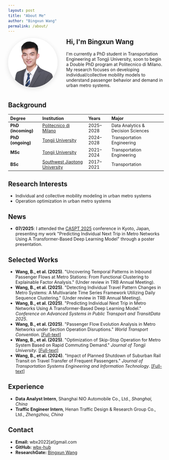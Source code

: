 ```yaml
---
layout: post
title: "About Me"
author: "Bingxun Wang"
permalink: /about/
---
```


<div style="display: flex; align-items: flex-start; gap: 2em; margin-bottom: 2em;">
    <div>
        <img src="../assets/images/wbx.jpg" alt="Bingxun Wang" width="160" style="border-radius: 50%; box-shadow: 0 4px 16px rgba(0,0,0,0.12);">
    </div>
    <div style="flex: 1;">
        <h2 style="margin-top:0;">Hi, I'm Bingxun Wang</h2>
        <p>
            I'm currently a PhD student in Transportation Engineering at Tongji University, soon to begin a Double PhD program at Politecnico di Milano. My research focuses on developing individual/collective mobility models to understand passenger behavior and demand in urban metro systems.
        </p>
    </div>
</div>

## Background

| Degree | Institution | Years | Major |
|:---|:---|:---|:---|
| **PhD (incoming)** | [Politecnico di Milano](https://www.polimi.it/en/) | 2025–2028 | Data Analytics & Decision Sciences |
| **PhD (ongoing)** | [Tongji University](https://www.tongji.edu.cn/eng/) | 2024–2028 | Transportation Engineering |
| **MSc** | [Tongji University](https://www.tongji.edu.cn/eng/) | 2021–2024 | Transportation Engineering |
| **BSc** | [Southwest Jiaotong University](https://en.swjtu.edu.cn/index.jsp?urltype=tree.TreeTempUrl&wbtreeid=1001) | 2017–2021 | Transportation |

## Research Interests

- Individual and collective mobility modeling in urban metro systems
- Operation optimization in urban metro systems

## News

- **07/2025**: I attended the [CASPT 2025](https://caspt.org/) conference in Kyoto, Japan, presenting my work "Predicting Individual Next Trip in Metro Networks Using A Transformer-Based Deep Learning Model" through a poster presentation.

## Selected Works

- **Wang, B., et al. (2025)**. "Uncovering Temporal Patterns in Inbound Passenger Flows at Metro Stations: From Functional Clustering to Explainable Factor Analysis." (Under review in TRB Annual Meeting).
- **Wang, B., et al. (2025)**. "Detecting Individual Travel Pattern Changes in Metro Systems: A Multivariate Time Series Framework Utilizing Daily Sequence Clustering." (Under review in TRB Annual Meeting).
- **Wang, B., et al. (2025)**. "Predicting Individual Next Trip in Metro Networks Using A Transformer-Based Deep Learning Model." *Conference on Advanced Systems in Public Transport and TransitData 2025*.
- **Wang, B., et al. (2025)**. "Passenger Flow Evolution Analysis in Metro Networks under Section Operation Disruptions." *World Transport Convention*. [[Full-text]](https://www.researchgate.net/publication/391093203_mianxiangqujianyunyingzhongduandedetiewangluokeliutaishituiyan)
- **Wang, B., et al. (2025)**. "Optimization of Skip-Stop Operation for Metro System Based on Rapid Commuting Demand." *Journal of Tongji University*. [[Full-text]](https://www.researchgate.net/publication/391093168_jiyukuaisutongqinxuqiudedetieliechekuazhantingchefanganyouhua?_tp=eyJjb250ZXh0Ijp7InBhZ2UiOiJwcm9maWxlIiwicHJldmlvdXNQYWdlIjoiaG9tZSIsInBvc2l0aW9uIjoicGFnZUNvbnRlbnQifX0)
- **Wang, B., et al. (2024)**. "Impact of Planned Shutdown of Suburban Rail Transit on Travel Transfer of Frequent Passengers." *Journal of Transportation Systems Engineering and Information Technology*. [[Full-text]](https://www.researchgate.net/publication/391093013_guidaojiaotongyuanjiaoquduanjihuaxingtingyunduichangchengkedezhuanyiyingxiang?_tp=eyJjb250ZXh0Ijp7InBhZ2UiOiJwcm9maWxlIiwicHJldmlvdXNQYWdlIjoiaG9tZSIsInBvc2l0aW9uIjoicGFnZUNvbnRlbnQifX0)

## Experience

- **Data Analyst Intern**, Shanghai NIO Automobile Co., Ltd., *Shanghai, China*
- **Traffic Engineer Intern**, Henan Traffic Design & Research Group Co., Ltd., *Zhengzhou, China*

## Contact

- **Email:** wbx2022[at]gmail.com
- **GitHub:** [wbx-hub](https://github.com/wbx-hub)
- **ResearchGate:** [Bingxun Wang](https://www.researchgate.net/profile/Bingxun-Wang-3?ev=hdr_xprf)
